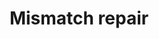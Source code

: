 ---
annotations:
- type: Pathway Ontology
  value: mismatch repair pathway
authors:
- MaintBot
- Thomas
- Khanspers
- Ddigles
- RaatsS
description: 'DNA mismatch repair is a system for recognizing and repairing erroneous
  insertion, deletion and mis-incorporation of bases that can arise during DNA replication
  and recombination, as well as repairing some forms of DNA damage  Source: [[wikipedia:DNA_mismatch_repair|wikipedia]].'
last-edited: 2021-05-27
organisms:
- Caenorhabditis elegans
redirect_from:
- /index.php/Pathway:WP740
- /instance/WP740
schema-jsonld:
- '@context': https://schema.org/
  '@id': https://wikipathways.github.io/pathways/WP740.html
  '@type': Dataset
  creator:
    '@type': Organization
    name: WikiPathways
  description: 'DNA mismatch repair is a system for recognizing and repairing erroneous
    insertion, deletion and mis-incorporation of bases that can arise during DNA replication
    and recombination, as well as repairing some forms of DNA damage  Source: [[wikipedia:DNA_mismatch_repair|wikipedia]].'
  keywords:
  - rpa-1
  - F45G2.3
  - pcn-1
  - msh-2
  - lig-1
  - rfc-1
  - msh-6
  - mlh-1
  - F10C2.4
  license: CC0
  name: Mismatch repair
seo: CreativeWork
title: Mismatch repair
wpid: WP740
---